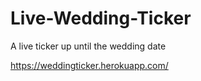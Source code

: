 # Live-Wedding-Ticker
A live ticker up until the wedding date

https://weddingticker.herokuapp.com/

